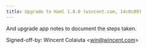 ```yaml
---
title: Upgrade to Haml 1.8.0 (wincent.com, 14c0c89)
---
```


And upgrade app notes to document the steps taken.

Signed-off-by: Wincent Colaiuta &lt;win@wincent.com&gt;
